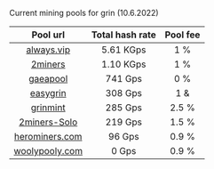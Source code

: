 Current mining pools for grin (10.6.2022)

**Pool url**|  Total hash rate |  Pool fee      
:-----:|:-----:|:-----:|
[always.vip](http://pool.always.vip/) | 5.61 KGps| 1 %
[2miners](https://grin.2miners.com/)| 1.10 KGps| 1 %
[gaeapool](https://gaeapool.com/) | 741 Gps | 0 % 
[easygrin](https://pool.easygrin.org/) | 308 Gps | 1 &
[grinmint](https://grinmint.com/) | 285 Gps| 2.5 %
[2miners-Solo](https://solo-grin.2miners.com/) | 219 Gps | 1.5 %
[herominers.com](https://grin.herominers.com/) | 96 Gps | 0.9 % 
[woolypooly.com](https://woolypooly.com/coin/grin) | 0 Gps | 0.9 %
